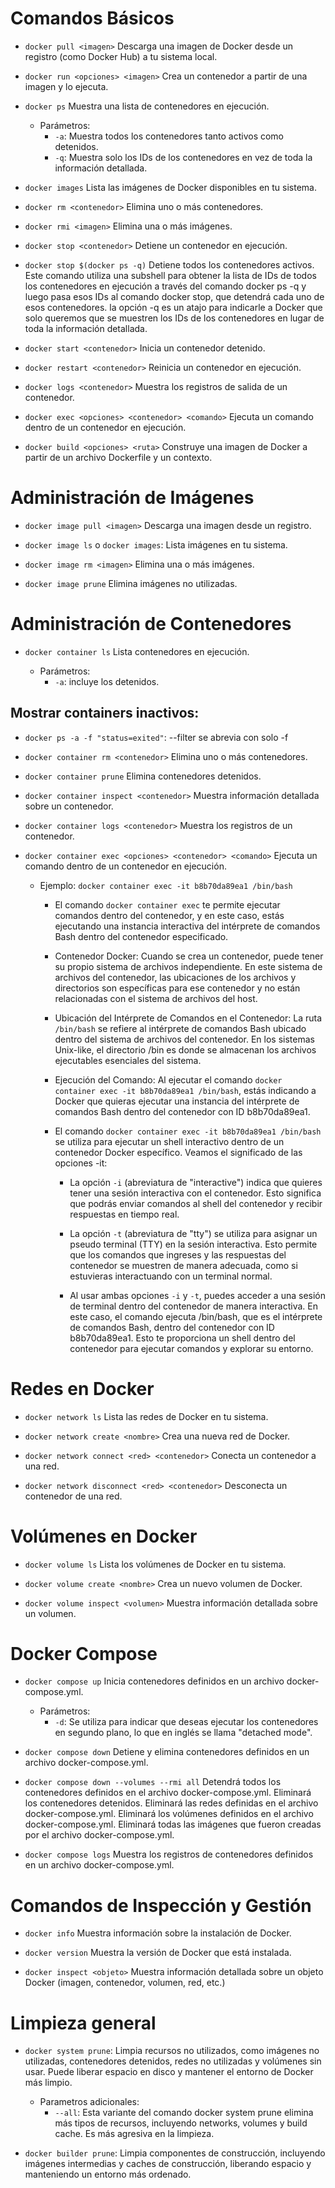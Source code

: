 # Comandos Básicos

- `docker pull <imagen>`
  Descarga una imagen de Docker desde un registro (como Docker Hub) a tu sistema local.

- `docker run <opciones> <imagen>`
  Crea un contenedor a partir de una imagen y lo ejecuta.

- `docker ps`
  Muestra una lista de contenedores en ejecución.

  - Parámetros:
    - `-a`: Muestra todos los contenedores tanto activos como detenidos.
    - `-q`: Muestra solo los IDs de los contenedores en vez de toda la información detallada.

- `docker images`
  Lista las imágenes de Docker disponibles en tu sistema.

- `docker rm <contenedor>`
  Elimina uno o más contenedores.

- `docker rmi <imagen>`
  Elimina una o más imágenes.

- `docker stop <contenedor>`
  Detiene un contenedor en ejecución.

- `docker stop $(docker ps -q)`
  Detiene todos los contenedores activos. Este comando utiliza una subshell para obtener la lista de IDs de todos los contenedores en ejecución a través del comando docker ps -q y luego pasa esos IDs al comando docker stop, que detendrá cada uno de esos contenedores. la opción -q es un atajo para indicarle a Docker que solo queremos que se muestren los IDs de los contenedores en lugar de toda la información detallada.

- `docker start <contenedor>`
  Inicia un contenedor detenido.

- `docker restart <contenedor>`
  Reinicia un contenedor en ejecución.

- `docker logs <contenedor>`
  Muestra los registros de salida de un contenedor.

- `docker exec <opciones> <contenedor> <comando>`
  Ejecuta un comando dentro de un contenedor en ejecución.

- `docker build <opciones> <ruta>`
  Construye una imagen de Docker a partir de un archivo Dockerfile y un contexto.

# Administración de Imágenes

- `docker image pull <imagen>`
  Descarga una imagen desde un registro.

- `docker image ls` o `docker images`:
  Lista imágenes en tu sistema.

- `docker image rm <imagen>`
  Elimina una o más imágenes.

- `docker image prune`
  Elimina imágenes no utilizadas.

# Administración de Contenedores

- `docker container ls`
  Lista contenedores en ejecución.

  - Parámetros:
    - `-a`: incluye los detenidos.

## Mostrar containers inactivos:

- `docker ps -a -f "status=exited"`: --filter se abrevia con solo -f

- `docker container rm <contenedor>`
  Elimina uno o más contenedores.

- `docker container prune`
  Elimina contenedores detenidos.

- `docker container inspect <contenedor>`
  Muestra información detallada sobre un contenedor.

- `docker container logs <contenedor>`
  Muestra los registros de un contenedor.

- `docker container exec <opciones> <contenedor> <comando>`
  Ejecuta un comando dentro de un contenedor en ejecución.

  - Ejemplo: `docker container exec -it b8b70da89ea1 /bin/bash`

    - El comando `docker container exec` te permite ejecutar comandos dentro del contenedor, y en este caso, estás ejecutando una instancia interactiva del intérprete de comandos Bash dentro del contenedor especificado.
    - Contenedor Docker: Cuando se crea un contenedor, puede tener su propio sistema de archivos independiente. En este sistema de archivos del contenedor, las ubicaciones de los archivos y directorios son específicas para ese contenedor y no están relacionadas con el sistema de archivos del host.
    - Ubicación del Intérprete de Comandos en el Contenedor: La ruta `/bin/bash` se refiere al intérprete de comandos Bash ubicado dentro del sistema de archivos del contenedor. En los sistemas Unix-like, el directorio /bin es donde se almacenan los archivos ejecutables esenciales del sistema.
    - Ejecución del Comando: Al ejecutar el comando `docker container exec -it b8b70da89ea1 /bin/bash`, estás indicando a Docker que quieras ejecutar una instancia del intérprete de comandos Bash dentro del contenedor con ID b8b70da89ea1.
    - El comando `docker container exec -it b8b70da89ea1 /bin/bash` se utiliza para ejecutar un shell interactivo dentro de un contenedor Docker específico. Veamos el significado de las opciones -it:

      - La opción `-i` (abreviatura de "interactive") indica que quieres tener una sesión interactiva con el contenedor. Esto significa que podrás enviar comandos al shell del contenedor y recibir respuestas en tiempo real.

      - La opción `-t` (abreviatura de "tty") se utiliza para asignar un pseudo terminal (TTY) en la sesión interactiva. Esto permite que los comandos que ingreses y las respuestas del contenedor se muestren de manera adecuada, como si estuvieras interactuando con un terminal normal.

      - Al usar ambas opciones `-i` y `-t`, puedes acceder a una sesión de terminal dentro del contenedor de manera interactiva. En este caso, el comando ejecuta /bin/bash, que es el intérprete de comandos Bash, dentro del contenedor con ID b8b70da89ea1. Esto te proporciona un shell dentro del contenedor para ejecutar comandos y explorar su entorno.

# Redes en Docker

- `docker network ls`
  Lista las redes de Docker en tu sistema.

- `docker network create <nombre>`
  Crea una nueva red de Docker.

- `docker network connect <red> <contenedor>`
  Conecta un contenedor a una red.

- `docker network disconnect <red> <contenedor>`
  Desconecta un contenedor de una red.

# Volúmenes en Docker

- `docker volume ls`
  Lista los volúmenes de Docker en tu sistema.

- `docker volume create <nombre>`
  Crea un nuevo volumen de Docker.

- `docker volume inspect <volumen>`
  Muestra información detallada sobre un volumen.

# Docker Compose

- `docker compose up`
  Inicia contenedores definidos en un archivo docker-compose.yml.

  - Parámetros:
    - `-d`: Se utiliza para indicar que deseas ejecutar los contenedores en segundo plano, lo que en inglés se llama "detached mode".

- `docker compose down`
  Detiene y elimina contenedores definidos en un archivo docker-compose.yml.

- `docker compose down --volumes --rmi all`
  Detendrá todos los contenedores definidos en el archivo docker-compose.yml.
  Eliminará los contenedores detenidos.
  Eliminará las redes definidas en el archivo docker-compose.yml.
  Eliminará los volúmenes definidos en el archivo docker-compose.yml.
  Eliminará todas las imágenes que fueron creadas por el archivo docker-compose.yml.

- `docker compose logs`
  Muestra los registros de contenedores definidos en un archivo docker-compose.yml.

# Comandos de Inspección y Gestión

- `docker info`
  Muestra información sobre la instalación de Docker.

- `docker version`
  Muestra la versión de Docker que está instalada.

- `docker inspect <objeto>`
  Muestra información detallada sobre un objeto Docker (imagen, contenedor, volumen, red, etc.)

# Limpieza general

- `docker system prune`: Limpia recursos no utilizados, como imágenes no utilizadas, contenedores detenidos, redes no utilizadas y volúmenes sin usar. Puede liberar espacio en disco y mantener el entorno de Docker más limpio.
  - Parametros adicionales:
    - `--all`: Esta variante del comando docker system prune elimina más tipos de recursos, incluyendo networks, volumes y build cache. Es más agresiva en la limpieza.

- `docker builder prune`: Limpia componentes de construcción, incluyendo imágenes intermedias y caches de construcción, liberando espacio y manteniendo un entorno más ordenado.